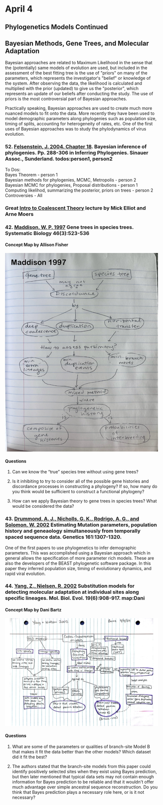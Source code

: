 # April 4

## Phylogenetics Models Continued

## Bayesian Methods, Gene Trees, and Molecular Adaptation  

Bayesian approaches are related to Maximum Likelihood in the sense that the (potentially) same models of evolution are used, but included in the assessment of the best fitting tree is the use of "priors" on many of the parameters, which represents the investigatorʻs "belief" or knowledge of the system. After observing the data, the likelihood is calculated and multiplied with the prior (updated) to give us the "posterior", which represents an update of our beliefs after conducting the study. The use of priors is the most controversial part of Bayesian approaches.   

Practically speaking, Bayesian approaches are used to create much more nuanced models to fit onto the data. More recently they have been used to model demographic parameters along phylogenies such as population size, timing of splits, accounting for heterogeneity of rates, etc. One of the first uses of Bayesian approaches was to study the phylodynamics of virus evolution.

### 52. [Felsenstein, J. 2004. Chapter 18](../54.Felsenstein2004Ch18_BayesianMethods.pdf). Bayesian inference of phylogenies. Pp. 288-306 in Inferring Phylogenies. Sinauer Assoc., Sunderland.    **todos:person1, person2**      

To Dos:  
Bayes Theorem - person 1  
Bayesian methods for phylogenies, MCMC, Metropolis - person 2  
Bayesian MCMC for phylogenies, Proposal distributions - person 1  
Computing likelihod, summarizing the posterior, priors on trees - person 2
Controversies - All  

### Great [Intro to Coalescent Theory](http://www.sfu.ca/biology/courses/bisc869/869_lectures/MHP_Coalescent.pdf) lecture by Mick Elliot and Arne Moers

### 42. [Maddison, W. P. 1997](https://drive.google.com/drive/u/0/folders/1ocqMPD5gX9xi4VQy_5OtU5wSyg-X8ftM) Gene trees in species trees. Systematic Biology 46(3):523-536  

#### Concept Map by Allison Fisher   

<img width="700" src="Maddison1997_conceptmap_af.jpg" >

#### Questions

1. Can we know the “true” species tree without using gene trees?

2. Is it inhibiting to try to consider all of the possible gene histories and discordance processes in constructing a phylogeny? If so, how many do you think would be sufficient to construct a functional phylogeny?

3. How can we apply Bayesian theory to gene trees in species trees? What would be considered the data?

### 43. [Drummond, A. J., Nicholls, G. K., Rodrigo, A. G., and Solomon, W. 2002](https://drive.google.com/drive/u/0/folders/1ocqMPD5gX9xi4VQy_5OtU5wSyg-X8ftM) Estimating Mutation parameters, population history and geneaology simultaneously from temporally spaced sequence data. Genetics 161:1307-1320.   

One of the first papers to use phylogenetics to infer demographic parameters. This was accomplished using a Bayesian approach which in general allows the specification of more parameter rich models. These are also the developers of the BEAST phylogenetic software package. In this paper they inferred population size, timing of evolutionary dynamics, and rapid viral evolution.


### 44. [Yang, Z., Nielsen, R. 2002](https://drive.google.com/drive/u/0/folders/1ocqMPD5gX9xi4VQy_5OtU5wSyg-X8ftM) Substitution models for detecting molecular adaptation at individual sites along specific lineages. Mol. Biol. Evol. 19(6):908-917.   **map:Dani**  

#### Concept Map by Dani Bartz   

<img width="700" src="Yang2002_conceptmap_db.png" >

#### Questions 

1. What are some of the parameters or qualities of branch-site Model B that makes it fit the data better than the other models? Which dataset did it fit the best?

2. The authors stated that the branch-site models from this paper could identify positively selected sites when they exist using Bayes prediction, but then later mentioned that typical data sets may not contain enough information for Bayes prediction to be reliable and that it wouldn't offer much advantage over simple ancestral sequence reconstruction. Do you think that Bayes prediction plays a necessary role here, or is it not necessary?

